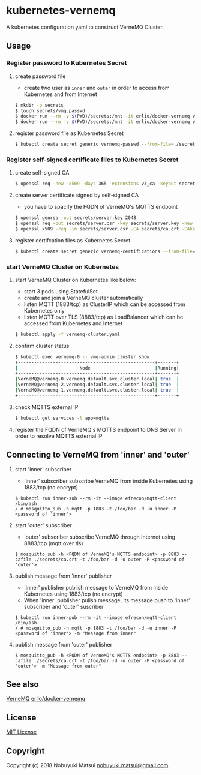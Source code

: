 # kubernetes-vernemq
A kubernetes configuration yaml to construct VerneMQ Cluster.

## Usage
### Register password to Kubernetes Secret
1. create password file
    * create two user as `inner` and `outer` in order to access from Kubernetes and from Internet

    ```bash
    $ mkdir -p secrets
    $ touch secrets/vmq.passwd
    $ docker run --rm -v $(PWD)/secrets:/mnt -it erlio/docker-vernemq vmq-passwd /mnt/vmq.passwd inner
    $ docker run --rm -v $(PWD)/secrets:/mnt -it erlio/docker-vernemq vmq-passwd /mnt/vmq.passwd outer
    ```
1. register password file as Kubernetes Secret

    ```bash
    $ kubectl create secret generic vernemq-passwd --from-file=./secrets/vmq.passwd
    ```

### Register self-signed certificate files to Kubernetes Secret
1. create self-signed CA

    ```bash
    $ openssl req -new -x509 -days 365 -extensions v3_ca -keyout secrets/ca.key -out secrets/ca.crt
    ```
1. create server certificate signed by self-signed CA
    * you have to spacify the FQDN of VerneMQ's MQTTS endpoint

    ```bash
    $ openssl genrsa -out secrets/server.key 2048
    $ openssl req -out secrets/server.csr -key secrets/server.key -new
    $ openssl x509 -req -in secrets/server.csr -CA secrets/ca.crt -CAkey secrets/ca.key -CAcreateserial -out secrets/server.crt -days 365
    ```
1. register certifcation files as Kubernetes Secret

    ```bash
    $ kubectl create secret generic vernemq-certifications --from-file=./secrets/ca.crt --from-file=./secrets/server.crt --from-file=./secrets/server.key
    ```

### start VerneMQ Cluster on Kubernetes
1. start VerneMQ Cluster on Kubernetes like below:
    * start 3 pods using StatefulSet
    * create and join a VerneMQ cluster automatically
    * listen MQTT (1883/tcp) as ClusterIP which can be accessed from Kubernetes only
    * listen MQTT over TLS (8883/tcp) as LoadBalancer which can be accessed from Kubernetes and Internet

    ```bash
    $ kubectl apply -f vernemq-cluster.yaml
    ```
1. confirm cluster status

    ```bash
    $ kubectl exec vernemq-0 -- vmq-admin cluster show
    +---------------------------------------------------+-------+
    |                       Node                        |Running|
    +---------------------------------------------------+-------+
    |VerneMQ@vernemq-0.vernemq.default.svc.cluster.local| true  |
    |VerneMQ@vernemq-2.vernemq.default.svc.cluster.local| true  |
    |VerneMQ@vernemq-1.vernemq.default.svc.cluster.local| true  |
    +---------------------------------------------------+-------+
    ```

1. check MQTTS external IP

    ```bash
    $ kubectl get services -l app=mqtts
    ```

1. register the FQDN of VerneMQ's MQTTS endpoint to DNS Server in order to resolve MQTTS external IP

## Connecting to VerneMQ from 'inner' and 'outer'
1. start 'inner' subscriber
    * 'inner' subscriber subscribe VerneMQ from inside Kubernetes using 1883/tcp (no encrypt)

    ```text
    $ kubectl run inner-sub --rm -it --image efrecon/mqtt-client /bin/ash
    / # mosquitto_sub -h mqtt -p 1883 -t /foo/bar -d -u inner -P <password of 'inner'>
    ```

1. start 'outer' subscriber
    * 'outer' subscriber subscribe VerneMQ through Internet using 8883/tcp (mqtt over tls)

    ```text
    $ mosquitto_sub -h <FQDN of VerneMQ's MQTTS endpoint> -p 8883 --cafile ./secrets/ca.crt -t /foo/bar -d -u outer -P <password of 'outer'>
    ```

1. publish message from 'inner' publisher
    * 'inner' publisher publish message to VerneMQ from inside Kubernetes using 1883/tcp (no encrypt)
    * When 'inner' publisher pulish message, its message push to 'inner' subscriber and 'outer' suscriber

    ```text
    $ kubectl run inner-pub --rm -it --image efrecon/mqtt-client /bin/ash
    / # mosquitto_pub -h mqtt -p 1883 -t /foo/bar -d -u inner -P <password of 'inner'> -m "Message from inner"
    ```

1. publish message from 'outer' publisher

    ```text
    $ mosquitto_pub -h <FQDN of VerneMQ's MQTTS endpoint> -p 8883 --cafile ./secrets/ca.crt -t /foo/bar -d -u outer -P <password of 'outer'> -m "Message from outer"
    ```

## See also

[VerneMQ](https://vernemq.com/)
[erlio/docker-vernemq](https://github.com/erlio/docker-vernemq)

## License

[MIT License](/LICENSE)

## Copyright
Copyright (c) 2018 Nobuyuki Matsui <nobuyuki.matsui@gmail.com>
